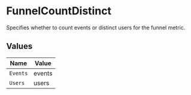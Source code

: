 # FunnelCountDistinct

Specifies whether to count events or distinct users for the funnel metric.


## Values

| Name     | Value    |
| -------- | -------- |
| `Events` | events   |
| `Users`  | users    |